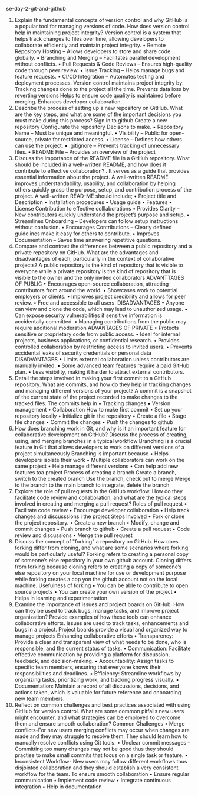 se-day-2-git-and-github


1.	Explain the fundamental concepts of version control and why GitHub is a popular tool for managing versions of code. How does version control help in maintaining project integrity?
Version control is  a system that helps track changes to files over time, allowing developers to collaborate efficiently and maintain project integrity.
•	Remote Repository Hosting – Allows developers to store and share code globally.
•	Branching and Merging – Facilitates parallel development without conflicts.
•	Pull Requests & Code Reviews – Ensures high-quality code through peer review.
•	Issue Tracking – Helps manage bugs and feature requests.
•	CI/CD Integration – Automates testing and deployment processes.
Version control maintains project integrity by:
Tracking changes done to the project all the time.
Prevents data loss by reverting versions
Helps to ensure code quality is maintained before merging.
Enhances developer collaboration.
2.	Describe the process of setting up a new repository on GitHub. What are the key steps, and what are some of the important decisions you must make during this process?
Sign in to github
Create a new repository
Configurate the repository
Decisons to make.
•	Repository Name – Must be unique and meaningful.
•	Visibility – Public for open-source, private for restricted access.
•	License – Defines how others can use the project.
•	.gitignore – Prevents tracking of unnecessary files.
•	README File – Provides an overview of the project
3.	Discuss the importance of the README file in a GitHub repository. What should be included in a well-written README, and how does it contribute to effective collaboration?
. It serves as a guide that provides essential information about the project. A well-written README improves understandability, usability, and collaboration by helping others quickly grasp the purpose, setup, and contribution process of the project.
A well-written READ-ME should include;
•	Project title and Description
•	Installation procedures
•	Usage guide
•	Features
•	License
Contribution to effective colllaborations
•	Provides Clarity – New contributors quickly understand the project’s purpose and setup.
•	Streamlines Onboarding – Developers can follow setup instructions without confusion.
•	Encourages Contributions – Clearly defined guidelines make it easy for others to contribute.
•	Improves Documentation – Saves time answering repetitive questions.
4.	Compare and contrast the differences between a public repository and a private repository on GitHub. What are the advantages and disadvantages of each, particularly in the context of collaborative projects?
A public repository is the kind of repository that is visible to everyone while a private repository is the kind of repository that is visible to the owner and the only invited collaborators
ADVANTTAGES OF PUBLIC
•	Encourages open-source collaboration, attracting contributors from around the world.
•	Showcases work to potential employers or clients.
•	Improves project credibility and allows for peer review.
•	Free and accessible to all users.
DISADVANTAGES 
•	Anyone can view and clone the code, which may lead to unauthorized usage.
•	Can expose security vulnerabilities if sensitive information is accidentally committed.
•	Managing contributions from the public may require additional moderation
ADVANTAGES OF PRIVATE
•	Protects sensitive or proprietary code from public access.
•	Ideal for internal projects, business applications, or confidential research.
•	Provides controlled collaboration by restricting access to invited users.
•	Prevents accidental leaks of security credentials or personal data
DISADVANTAGES
•	Limits external collaboration unless contributors are manually invited.
•	Some advanced team features require a paid GitHub plan.
•	Less visibility, making it harder to attract external contributors.
5.	Detail the steps involved in making your first commit to a GitHub repository. What are commits, and how do they help in tracking changes and managing different versions of your project?
A commit is a snapshot of the current state of the project recorded to make changes to the tracked files.
The commits help in
•	Tracking changes
•	Version management
•	Collaboration
How to make first commit
•	Set up your repository locally
•	Initialize git in the repository
•	Create a file
•	Stage file changes
•	Commit the changes
•	Push the changes to github
6.	How does branching work in Git, and why is it an important feature for collaborative development on GitHub? Discuss the process of creating, using, and merging branches in a typical workflow
Branching is a crucial feature in Git that allows developers to work on different versions of a project simultaneously
Branching is important because
•	Helps developers isolate their work
•	Multiple collaborators can work on the same project
•	Help manage different versions
•	Can help add new features toa project
Process of creating a branch
Create a branch, switch to the created branch
Use the branch, check out to merge 
Merge to the branch to the main branch to integrate, delete the branch
7.	Explore the role of pull requests in the GitHub workflow. How do they facilitate code review and collaboration, and what are the typical steps involved in creating and merging a pull request?
Roles of pull request
•	Facilitate code review
•	Encourage developer collaboration
•	Help track changes and discusssions i the project
Steps Involved
•	Fork or clone the project repository.
•	Create a new branch
•	Modify, change and commit changes
•	Push branch to github
•	Create a pull request
•	Code review and discussions
•	Merge the pull request
8.	Discuss the concept of "forking" a repository on GitHub. How does forking differ from cloning, and what are some scenarios where forking would be particularly useful?
Forking refers to creating a personal copy of someone’s else repository in your own github account.
Cloning differs from forking because cloning refers to creating a copy of someone’s else repository on your local machine for use or development purpose while forking creates a cop yon the github account not on the local machine.
Usefulness of forking
•	You can be able to contribute to open source projects
•	You can create your own version of the project
•	Helps in learning and experimentation
9.	Examine the importance of issues and project boards on GitHub. How can they be used to track bugs, manage tasks, and improve project organization? Provide examples of how these tools can enhance collaborative efforts.
Issues are used to track tasks, enhancements and bugs in a project.
Project boards provide a visual and organized way to manage projects
Enhancing collaborative efforts
•	Transparency: Provide a clear and transparent view of what needs to be done, who is responsible, and the current status of tasks.
•	Communication: Facilitate effective communication by providing a platform for discussion, feedback, and decision-making.
•	Accountability: Assign tasks to specific team members, ensuring that everyone knows their responsibilities and deadlines.
•	Efficiency: Streamline workflows by organizing tasks, prioritizing work, and tracking progress visually.
•	Documentation: Maintain a record of all discussions, decisions, and actions taken, which is valuable for future reference and onboarding new team members.
10.	Reflect on common challenges and best practices associated with using GitHub for version control. What are some common pitfalls new users might encounter, and what strategies can be employed to overcome them and ensure smooth collaboration?
Common Challenges
•	Merge conflicts-For new users merging conflicts may occur when changes are made and they may struggle to resolve them. They should learn how to manually resolve conflicts using Git tools.
•	Unclear commit messages – Committing too many changes may not be good thus they should practise to make small commits that focus on a single task or feature.
•	Inconsistent Workflow- New users may follow different workflows thus disjointed collaboration and they should establish a very consistent workflow for the team.
 To ensure smooth collaboration
•	Ensure regular communication
•	Implement code review 
•	Integrate continuous integration
•	Help in documentation  




